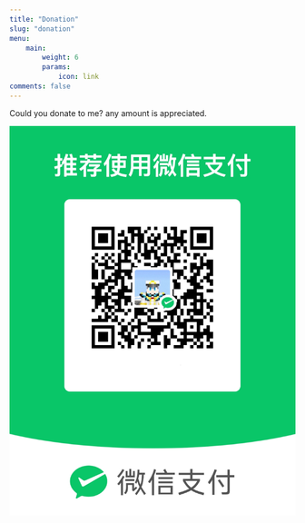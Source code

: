 ```yaml
---
title: "Donation"
slug: "donation"
menu:
    main: 
        weight: 6
        params:
            icon: link
comments: false
---
```


Could you donate to me? any amount is appreciated.

![Wechat Pay](/donation.jpg)
